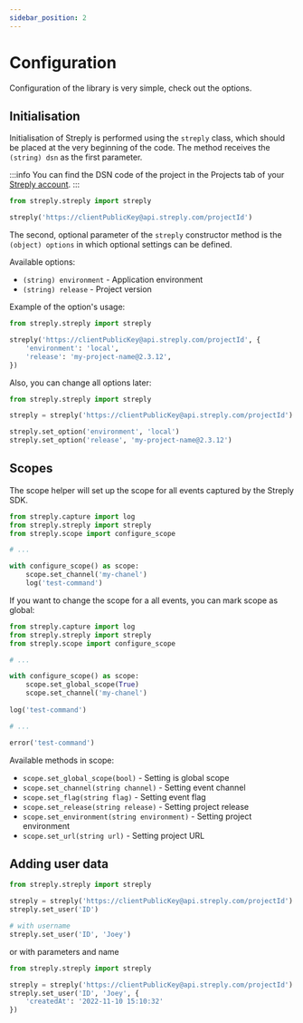 ```yaml
---
sidebar_position: 2
---
```


# Configuration

Configuration of the library is very simple, check out the options.

## Initialisation

Initialisation of Streply is performed using the `streply` class, which should be placed at the very beginning of the code. The method receives the `(string) dsn` as the first parameter.

:::info
You can find the DSN code of the project in the Projects tab of your [Streply account](https://app.streply.com/projects).
:::

```python
from streply.streply import streply

streply('https://clientPublicKey@api.streply.com/projectId')
```

The second, optional parameter of the `streply` constructor method is the `(object) options` in which optional settings can be defined.

Available options:

- `(string) environment` - Application environment
- `(string) release` - Project version

Example of the option's usage:

```python
from streply.streply import streply

streply('https://clientPublicKey@api.streply.com/projectId', {
    'environment': 'local',
    'release': 'my-project-name@2.3.12',
})
```

Also, you can change all options later:

```python
from streply.streply import streply

streply = streply('https://clientPublicKey@api.streply.com/projectId')

streply.set_option('environment', 'local')
streply.set_option('release', 'my-project-name@2.3.12')
```

## Scopes

The scope helper will set up the scope for all events captured by the Streply SDK.

```python
from streply.capture import log
from streply.streply import streply
from streply.scope import configure_scope

# ...

with configure_scope() as scope:
    scope.set_channel('my-chanel')
    log('test-command')
```

If you want to change the scope for a all events, you can mark scope as global:

```python
from streply.capture import log
from streply.streply import streply
from streply.scope import configure_scope

# ...

with configure_scope() as scope:
    scope.set_global_scope(True)
    scope.set_channel('my-chanel')
    
log('test-command')

# ...

error('test-command')
```

Available methods in scope:

- `scope.set_global_scope(bool)` - Setting is global scope
- `scope.set_channel(string channel)` - Setting event channel
- `scope.set_flag(string flag)` - Setting event flag
- `scope.set_release(string release)` - Setting project release
- `scope.set_environment(string environment)` - Setting project environment
- `scope.set_url(string url)` - Setting project URL

## Adding user data

```python
from streply.streply import streply

streply = streply('https://clientPublicKey@api.streply.com/projectId')
streply.set_user('ID')

# with username
streply.set_user('ID', 'Joey')
```

or with parameters and name

```python
from streply.streply import streply

streply = streply('https://clientPublicKey@api.streply.com/projectId')
streply.set_user('ID', 'Joey', {
    'createdAt': '2022-11-10 15:10:32'
})
```